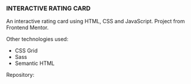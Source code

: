 ### INTERACTIVE RATING CARD
An interactive rating card using HTML, CSS and JavaScript.
Project from Frontend Mentor.

Other technologies used: 
- CSS Grid 
- Sass 
- Semantic HTML

Repository:
